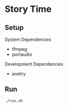 # Story Time

## Setup

System Dependencies
- ffmpeg
- portaudio

Development Dependencies
- poetry

## Run

`./run.sh`